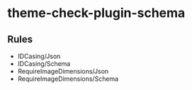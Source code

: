 # theme-check-plugin-schema

## Rules

- IDCasing/Json
- IDCasing/Schema
- RequireImageDimensions/Json
- RequireImageDimensions/Schema
